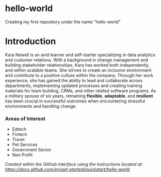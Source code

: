 # hello-world
Creating my first repository under the name "hello-world" 
# Introduction
Kara Newell is an avid learner and self-starter specializing in data analytics and customer relations. With a background in change management and building stakeholder relationships, Kara has worked both independently, and within scalable teams. She strives to create an inclusive environment and contribute to a positive culture within the company. Through her work experience, she has gained the ability to lead and collaborate across departments,  implementing updated processes and creating training materials for team building, CRMs, and other related software programs. As a military spouse of six years, remaining **flexible**, **adaptable**, and **resilient** has been crucial in successful outcomes when encountering stressful environments and handling change.
### Areas of Interest
- Edtech
- Fintech
- Travel
- Pet Services
- Government Sector
- Non Profit
  

*Created within the GitHub interface using the instructions located at: https://docs.github.com/en/get-started/quickstart/hello-world*
